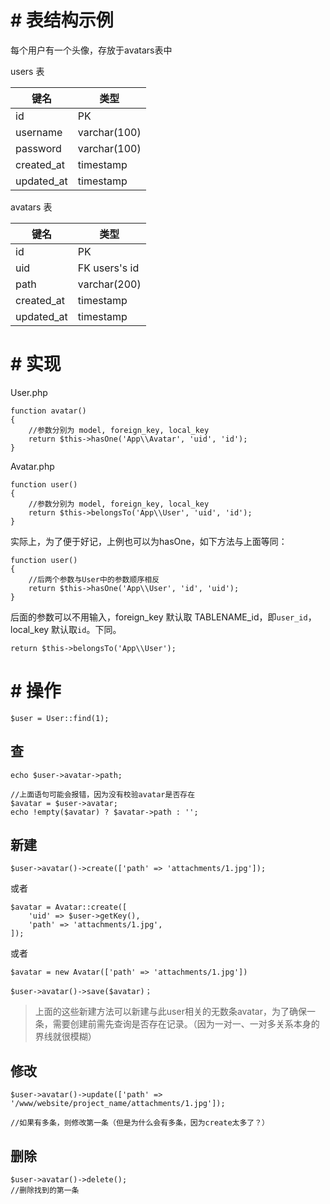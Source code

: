 # # 表结构示例
每个用户有一个头像，存放于avatars表中

users 表 

| 键名  | 类型 |
| ------------ | ------------ |
| id | PK  |
| username  | varchar(100)  |
| password  | varchar(100)  |
| created_at  | timestamp  |
| updated_at  | timestamp  |

avatars 表

| 键名  | 类型 |
| ------------ | ------------ |
| id | PK  |
| uid | FK users's id  |
| path  | varchar(200)  |
| created_at  | timestamp  |
| updated_at  | timestamp  |

# # 实现
User.php
```
function avatar()
{
	//参数分别为 model, foreign_key, local_key
	return $this->hasOne('App\\Avatar', 'uid', 'id');
}
```
Avatar.php
```
function user()
{
	//参数分别为 model, foreign_key, local_key
	return $this->belongsTo('App\\User', 'uid', 'id');
}
```
实际上，为了便于好记，上例也可以为hasOne，如下方法与上面等同：
```
function user()
{
	//后两个参数与User中的参数顺序相反
	return $this->hasOne('App\\User', 'id', 'uid');
}

```

后面的参数可以不用输入，foreign_key 默认取 TABLENAME_id，即```user_id```，local_key 默认取```id```。下同。
```
return $this->belongsTo('App\\User');
```

# # 操作
```
$user = User::find(1);
```
## 查
```
echo $user->avatar->path;

//上面语句可能会报错，因为没有校验avatar是否存在
$avatar = $user->avatar;
echo !empty($avatar) ? $avatar->path : '';
```
## 新建
```
$user->avatar()->create(['path' => 'attachments/1.jpg']);

```
或者
```
$avatar = Avatar::create([
	'uid' => $user->getKey(),
	'path' => 'attachments/1.jpg',
]);
```
或者
```
$avatar = new Avatar(['path' => 'attachments/1.jpg'])

$user->avatar()->save($avatar)；
```
> 上面的这些新建方法可以新建与此user相关的无数条avatar，为了确保一条，需要创建前需先查询是否存在记录。（因为一对一、一对多关系本身的界线就很模糊）

## 修改
```
$user->avatar()->update(['path' => '/www/website/project_name/attachments/1.jpg']);

//如果有多条，则修改第一条（但是为什么会有多条，因为create太多了？）
```
## 删除
```
$user->avatar()->delete();
//删除找到的第一条
```